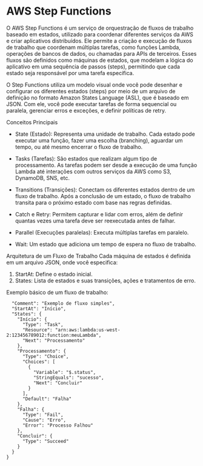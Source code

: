 # AWS Step Functions

O AWS Step Functions é um serviço de orquestração de fluxos de trabalho baseado em estados, utilizado para coordenar diferentes serviços da AWS e criar aplicativos distribuídos. Ele permite a criação e execução de fluxos de trabalho que coordenam múltiplas tarefas, como funções Lambda, operações de bancos de dados, ou chamadas para APIs de terceiros. Esses fluxos são definidos como máquinas de estados, que modelam a lógica do aplicativo em uma sequência de passos (steps), permitindo que cada estado seja responsável por uma tarefa específica.

O Step Functions utiliza um modelo visual onde você pode desenhar e configurar os diferentes estados (steps) por meio de um arquivo de definição no formato Amazon States Language (ASL), que é baseado em JSON. Com ele, você pode executar tarefas de forma sequencial ou paralela, gerenciar erros e exceções, e definir políticas de retry.

Conceitos Principais
- State (Estado): Representa uma unidade de trabalho. Cada estado pode executar uma função, fazer uma escolha (branching), aguardar um tempo, ou até mesmo encerrar o fluxo de trabalho.

- Tasks (Tarefas): São estados que realizam algum tipo de processamento. As tarefas podem ser desde a execução de uma função Lambda até interações com outros serviços da AWS como S3, DynamoDB, SNS, etc.

- Transitions (Transições): Conectam os diferentes estados dentro de um fluxo de trabalho. Após a conclusão de um estado, o fluxo de trabalho transita para o próximo estado com base nas regras definidas.

- Catch e Retry: Permitem capturar e lidar com erros, além de definir quantas vezes uma tarefa deve ser reexecutada antes de falhar.

- Parallel (Execuções paralelas): Executa múltiplas tarefas em paralelo.

- Wait: Um estado que adiciona um tempo de espera no fluxo de trabalho.

Arquitetura de um Fluxo de Trabalho
Cada máquina de estados é definida em um arquivo JSON, onde você especifica:

1. StartAt: Define o estado inicial.
2. States: Lista de estados e suas transições, ações e tratamentos de erro.

Exemplo básico de um fluxo de trabalho:
```{
  "Comment": "Exemplo de fluxo simples",
  "StartAt": "Início",
  "States": {
    "Início": {
      "Type": "Task",
      "Resource": "arn:aws:lambda:us-west-2:123456789012:function:meuLambda",
      "Next": "Processamento"
    },
    "Processamento": {
      "Type": "Choice",
      "Choices": [
        {
          "Variable": "$.status",
          "StringEquals": "sucesso",
          "Next": "Concluir"
        }
      ],
      "Default": "Falha"
    },
    "Falha": {
      "Type": "Fail",
      "Cause": "Erro",
      "Error": "Processo Falhou"
    },
    "Concluir": {
      "Type": "Succeed"
    }
  }
}
```
